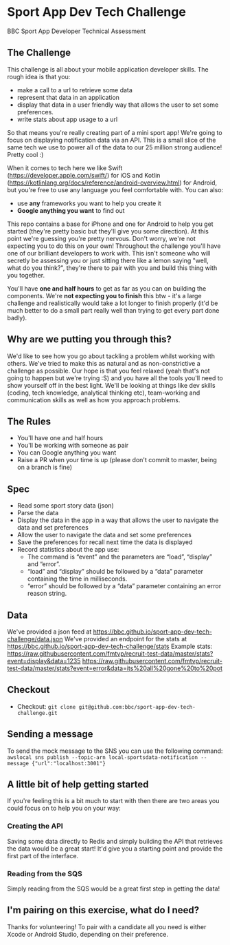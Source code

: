 # Sport App Dev Tech Challenge
BBC Sport App Developer Technical Assessment

## The Challenge

This challenge is all about your mobile application developer skills. The rough idea is that you:

* make a call to a url to retrieve some data
* represent that data in an application
* display that data in a user friendly way that allows the user to set some preferences.
* write stats about app usage to a url

So that means you're really creating part of a mini sport app! We're going to focus on displaying notification data via an API. This is a small slice of the same tech we use to power all of the data to our 25 million strong audience! Pretty cool :)

When it comes to tech here we like Swift (https://developer.apple.com/swift/) for iOS and Kotlin (https://kotlinlang.org/docs/reference/android-overview.html) for Android, but you're free to use any language you feel comfortable with. You can also:

* use **any** frameworks you want to help you create it
* **Google anything you want** to find out

This repo contains a base for iPhone and one for Android to help you get started (they're pretty basic but they'll give you some direction). At this point we're guessing you're pretty nervous. Don't worry, we're not expecting you to do this on your own! Throughout the challenge you'll have one of our brilliant developers to work with. This isn't someone who will secretly be assessing you or just sitting there like a lemon saying "well, what do you think?", they're there to pair with you and build this thing with you together.

You'll have **one and half hours** to get as far as you can on building the components. We're **not expecting you to finish** this btw - it's a large challenge and realistically would take a lot longer to finish properly (it'd be much better to do a small part really well than trying to get every part done badly).

## Why are we putting you through this?

We'd like to see how you go about tackling a problem whilst working with others. We've tried to make this as natural and as non-constrictive a challenge as possible. Our hope is that you feel relaxed (yeah that's not going to happen but we're trying :S) and you have all the tools you'll need to show yourself off in the best light. We'll be looking at things like dev skills (coding, tech knowledge, analytical thinking etc), team-working and communication skills as well as how you approach problems.

## The Rules
* You'll have one and half hours
* You'll be working with someone as pair
* You can Google anything you want
* Raise a PR when your time is up (please don't commit to master, being on a branch is fine)

## Spec
* Read some sport story data (json)
* Parse the data
* Display the data in the app in a way that allows the user to navigate the data and set preferences 
* Allow the user to navigate the data and set some preferences
* Save the preferences for recall next time the data is displayed
* Record statistics about the app use:
  * The command is “event” and the parameters are “load”, “display” and “error”.
  * “load” and “display” should be followed by a “data” parameter containing the time in milliseconds.
  * “error” should be followed by a “data” parameter containing an error reason string.


## Data
We've provided a json feed at https://bbc.github.io/sport-app-dev-tech-challenge/data.json
We've provided an endpoint for the stats at https://bbc.github.io/sport-app-dev-tech-challenge/stats
  Example stats:
    https://raw.githubusercontent.com/fmtvp/recruit-test-data/master/stats?event=display&data=1235
    https://raw.githubusercontent.com/fmtvp/recruit-test-data/master/stats?event=error&data=its%20all%20gone%20to%20pot
## Checkout
* Checkout: `git clone git@github.com:bbc/sport-app-dev-tech-challenge.git`


## Sending a message
To send the mock message to the SNS you can use the following command:
`awslocal sns publish --topic-arn local-sportsdata-notification --message {"url":"localhost:3001"}`

## A little bit of help getting started
If you're feeling this is a bit much to start with then there are two areas you could focus on to help you on your way:

### Creating the API
Saving some data directly to Redis and simply building the API that retrieves the data would be a great start! It'd give you a starting point and provide the first part of the interface.

### Reading from the SQS
Simply reading from the SQS would be a great first step in getting the data!

## I'm pairing on this exercise, what do I need?
Thanks for volunteering! To pair with a candidate all you need is either Xcode or Android Studio, depending on their preference.
